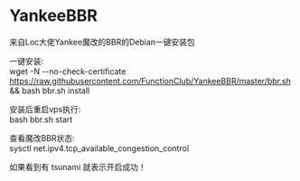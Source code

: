# YankeeBBR
来自Loc大佬Yankee魔改的BBR的Debian一键安装包

一键安装:  
wget -N --no-check-certificate https://raw.githubusercontent.com/FunctionClub/YankeeBBR/master/bbr.sh && bash bbr.sh install

安装后重启vps执行:  
bash bbr.sh start

查看魔改BBR状态:  
sysctl net.ipv4.tcp_available_congestion_control

如果看到有 tsunami 就表示开启成功！
